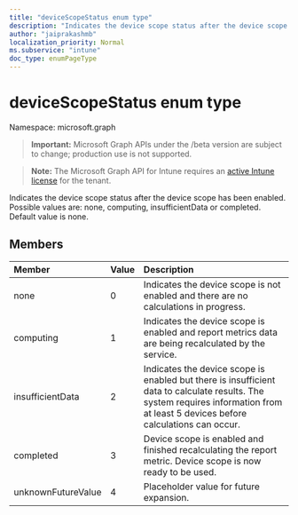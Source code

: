 ```yaml
---
title: "deviceScopeStatus enum type"
description: "Indicates the device scope status after the device scope has been enabled. Possible values are: none, computing, insufficientData or completed. Default value is none."
author: "jaiprakashmb"
localization_priority: Normal
ms.subservice: "intune"
doc_type: enumPageType
---
```


# deviceScopeStatus enum type

Namespace: microsoft.graph

> **Important:** Microsoft Graph APIs under the /beta version are subject to change; production use is not supported.

> **Note:** The Microsoft Graph API for Intune requires an [active Intune license](https://go.microsoft.com/fwlink/?linkid=839381) for the tenant.

Indicates the device scope status after the device scope has been enabled. Possible values are: none, computing, insufficientData or completed. Default value is none.

## Members
|Member|Value|Description|
|:---|:---|:---|
|none|0|Indicates the device scope is not enabled and there are no calculations in progress.|
|computing|1|Indicates the device scope is enabled and report metrics data are being recalculated by the service.|
|insufficientData|2|Indicates the device scope is enabled but there is insufficient data to calculate results. The system requires information from at least 5 devices before calculations can occur.|
|completed|3|Device scope is enabled and finished recalculating the report metric. Device scope is now ready to be used.|
|unknownFutureValue|4|Placeholder value for future expansion.|
